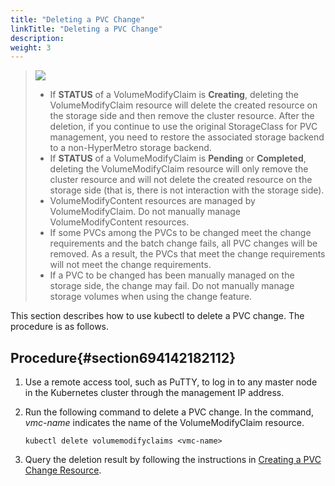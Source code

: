 ```yaml
---
title: "Deleting a PVC Change"
linkTitle: "Deleting a PVC Change"
description: 
weight: 3
---
```


>![](/css-docs/public_sys-resources/en-us/icon-notice.gif)  
>-   If  **STATUS**  of a VolumeModifyClaim is  **Creating**, deleting the VolumeModifyClaim resource will delete the created resource on the storage side and then remove the cluster resource. After the deletion, if you continue to use the original StorageClass for PVC management, you need to restore the associated storage backend to a non-HyperMetro storage backend.
>-   If  **STATUS**  of a VolumeModifyClaim is  **Pending**  or  **Completed**, deleting the VolumeModifyClaim resource will only remove the cluster resource and will not delete the created resource on the storage side \(that is, there is not interaction with the storage side\).
>-   VolumeModifyContent resources are managed by VolumeModifyClaim. Do not manually manage VolumeModifyContent resources.
>-   If some PVCs among the PVCs to be changed meet the change requirements and the batch change fails, all PVC changes will be removed. As a result, the PVCs that meet the change requirements will not meet the change requirements.
>-   If a PVC to be changed has been manually managed on the storage side, the change may fail. Do not manually manage storage volumes when using the change feature.

This section describes how to use kubectl to delete a PVC change. The procedure is as follows.

## Procedure{#section694142182112}

1.  Use a remote access tool, such as PuTTY, to log in to any master node in the Kubernetes cluster through the management IP address.
2.  Run the following command to delete a PVC change. In the command,  _vmc-name_  indicates the name of the VolumeModifyClaim resource.

    ```
    kubectl delete volumemodifyclaims <vmc-name>
    ```

3.  Query the deletion result by following the instructions in  [Creating a PVC Change Resource](/docs/advanced-features/pvc-change/configuring-pvc-changes/creating-a-pvc-change/creating-a-pvc-change-resource).

